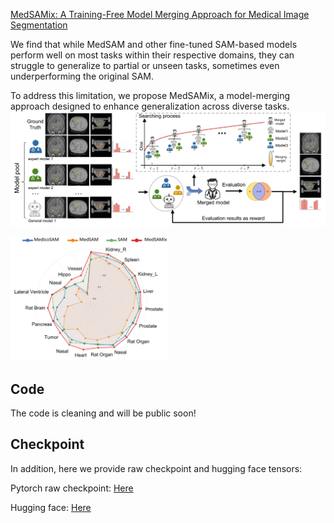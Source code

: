 [MedSAMix: A Training-Free Model Merging Approach for Medical Image Segmentation]()

We find that while MedSAM and other fine-tuned SAM-based models perform well on most tasks within their respective domains, they can struggle to generalize to partial or unseen tasks, sometimes even underperforming the original SAM. 

To address this limitation, we propose MedSAMix, a model-merging approach designed to enhance generalization across diverse tasks.
![Our MedSAMix](fig/model.png)


<img src="fig/git_fig1.png" alt="Performance of different SAM-based models" width="50%">

## Code
The code is cleaning and will be public soon!

## Checkpoint
In addition, here we provide raw checkpoint and hugging face tensors:

Pytorch raw checkpoint: [Here](https://drive.google.com/file/d/1RBsDZvFqJiAbbhnXTpSZs_uC-WKWrAJx/view?usp=sharing)

Hugging face: [Here](https://huggingface.co/guinansu/MedSAMix)
